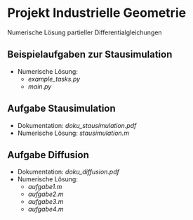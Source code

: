 # Projekt Industrielle Geometrie
Numerische Lösung partieller Differentialgleichungen

## Beispielaufgaben zur Stausimulation
* Numerische Lösung:
  * *example_tasks.py*
  * *main.py*

## Aufgabe Stausimulation
* Dokumentation: *doku_stausimulation.pdf*
* Numerische Lösung: *stausimulation.m*

## Aufgabe Diffusion
* Dokumentation: *doku_diffusion.pdf*
* Numerische Lösung:
  * *aufgabe1.m*
  * *aufgabe2.m*
  * *aufgabe3.m*
  * *aufgabe4.m*



